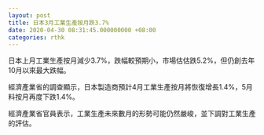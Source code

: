 ```yaml
---
layout: post
title: 日本3月工業生產按月跌3.7%
date: 2020-04-30 08:31:45.000000000 +08:00
categories: rthk
---
```


日本上月工業生產按月減少3.7%，跌幅較預期小，市場估估跌5.2%，但仍創去年10月以來最大跌幅。

經濟產業省的調查顯示，日本製造商預計4月工業生產按月將恢復增長1.4%，5月料按月再度下跌1.4%。

經濟產業省官員表示，工業生產未來數月的形勢可能仍然嚴峻，並下調對工業生產的評估。
